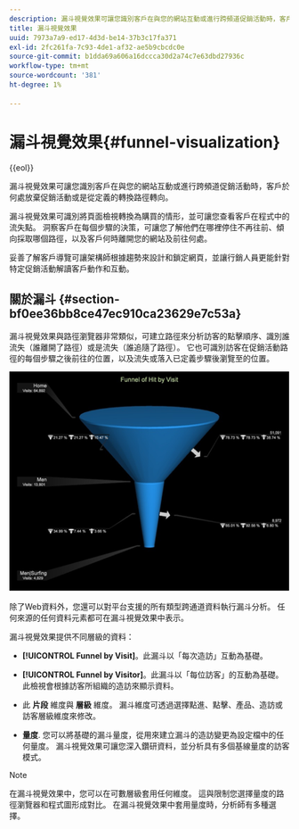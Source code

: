 ```yaml
---
description: 漏斗視覺效果可讓您識別客戶在與您的網站互動或進行跨頻道促銷活動時，客戶於何處放棄促銷活動或是從定義的轉換路徑轉向。
title: 漏斗視覺效果
uuid: 7973a7a9-ed17-4d3d-be14-37b3c17fa371
exl-id: 2fc261fa-7c93-4de1-af32-ae5b9cbcdc0e
source-git-commit: b1dda69a606a16dccca30d2a74c7e63dbd27936c
workflow-type: tm+mt
source-wordcount: '381'
ht-degree: 1%

---
```


# 漏斗視覺效果{#funnel-visualization}

{{eol}}

漏斗視覺效果可讓您識別客戶在與您的網站互動或進行跨頻道促銷活動時，客戶於何處放棄促銷活動或是從定義的轉換路徑轉向。

漏斗視覺效果可識別將頁面檢視轉換為購買的情形，並可讓您查看客戶在程式中的流失點。 洞察客戶在每個步驟的決策，可讓您了解他們在哪裡停住不再往前、傾向採取哪個路徑，以及客戶何時離開您的網站及前往何處。

妥善了解客戶導覽可讓架構師根據趨勢來設計和鎖定網頁，並讓行銷人員更能針對特定促銷活動解讀客戶動作和互動。

## 關於漏斗 {#section-bf0ee36bb8ce47ec910ca23629e7c53a}

漏斗視覺效果與路徑瀏覽器非常類似，可建立路徑來分析訪客的點擊順序、識別誰流失（誰離開了路徑）或是流失（誰追隨了路徑）。 它也可識別訪客在促銷活動路徑的每個步驟之後前往的位置，以及流失或落入已定義步驟後瀏覽至的位置。

![](assets/funnel_visualization_capture_min.png)

除了Web資料外，您還可以對平台支援的所有類型跨通道資料執行漏斗分析。 任何來源的任何資料元素都可在漏斗視覺效果中表示。

漏斗視覺效果提供不同層級的資料：

* **[!UICONTROL Funnel by Visit]**。此漏斗以「每次造訪」互動為基礎。
* **[!UICONTROL Funnel by Visitor]**。此漏斗以「每位訪客」的互動為基礎。 此檢視會根據訪客所組織的造訪來顯示資料。
* 此 **片段** 維度與 **層級** 維度。 漏斗維度可透過選擇點進、點擊、產品、造訪或訪客層級維度來修改。

* **量度**. 您可以將基礎的漏斗量度，從用來建立漏斗的造訪變更為設定檔中的任何量度。 漏斗視覺效果可讓您深入鑽研資料，並分析具有多個基線量度的訪客模式。

>[!NOTE]
>
>在漏斗視覺效果中，您可以在可數層級套用任何維度。 這與限制您選擇量度的路徑瀏覽器和程式圖形成對比。 在漏斗視覺效果中套用量度時，分析師有多種選擇。
